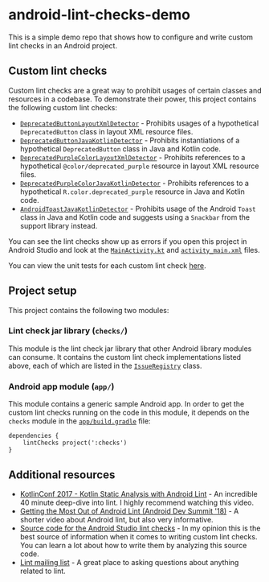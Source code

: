 # android-lint-checks-demo

This is a simple demo repo that shows how to configure and write custom lint checks in an Android project.

## Custom lint checks

Custom lint checks are a great way to prohibit usages of certain classes and resources in a codebase. To demonstrate their power, this project contains the following custom lint checks:

* [`DeprecatedButtonLayoutXmlDetector`](https://github.com/alexjlockwood/android-lint-checks-demo/blob/master/checks/src/main/java/com/lyft/android/lint/checks/DeprecatedButtonLayoutXmlDetector.kt) - Prohibits usages of a hypothetical `DeprecatedButton` class in layout XML resource files. 
* [`DeprecatedButtonJavaKotlinDetector`](https://github.com/alexjlockwood/android-lint-checks-demo/blob/master/checks/src/main/java/com/lyft/android/lint/checks/DeprecatedButtonJavaKotlinDetector.kt) - Prohibits instantiations of a hypothetical `DeprecatedButton` class in Java and Kotlin code.
* [`DeprecatedPurpleColorLayoutXmlDetector`](https://github.com/alexjlockwood/android-lint-checks-demo/blob/master/checks/src/main/java/com/lyft/android/lint/checks/DeprecatedPurpleColorLayoutXmlDetector.kt) - Prohibits references to a hypothetical `@color/deprecated_purple` resource in layout XML resource files.
* [`DeprecatedPurpleColorJavaKotlinDetector`](https://github.com/alexjlockwood/android-lint-checks-demo/blob/master/checks/src/main/java/com/lyft/android/lint/checks/DeprecatedPurpleColorJavaKotlinDetector.kt) - Prohibits references to a hypothetical `R.color.deprecated_purple` resource in Java and Kotlin code.
* [`AndroidToastJavaKotlinDetector`](https://github.com/alexjlockwood/android-lint-checks-demo/blob/master/checks/src/main/java/com/lyft/android/lint/checks/AndroidToastJavaKotlinDetector.kt) - Prohibits usage of the Android `Toast` class in Java and Kotlin code and suggests using a `Snackbar` from the support library instead.

You can see the lint checks show up as errors if you open this project in Android Studio and look at the [`MainActivity.kt`](https://github.com/alexjlockwood/android-lint-checks-demo/blob/master/app/src/main/java/com/lyft/android/app/MainActivity.kt) and [`activity_main.xml`](https://github.com/alexjlockwood/android-lint-checks-demo/blob/master/app/src/main/res/layout/activity_main.xml) files.

You can view the unit tests for each custom lint check [here](https://github.com/alexjlockwood/android-lint-checks-demo/tree/master/checks/src/test/java/com/lyft/android/lint/checks).

## Project setup

This project contains the following two modules:

### Lint check jar library (`checks/`)

This module is the lint check jar library that other Android library modules can consume. It contains the custom lint check implementations listed above, each of which are listed in the [`IssueRegistry`](https://github.com/alexjlockwood/android-lint-checks-demo/blob/master/checks/src/main/java/com/lyft/android/lint/checks/IssueRegistry.kt) class.

### Android app module (`app/`)

This module contains a generic sample Android app. In order to get the custom lint checks running on the code in this module, it depends on the `checks` module in the [`app/build.gradle`](https://github.com/alexjlockwood/android-lint-checks-demo/blob/master/app/build.gradle#L29) file:

```
dependencies {
    lintChecks project(':checks')
}
```

## Additional resources

* [KotlinConf 2017 - Kotlin Static Analysis with Android Lint](https://www.youtube.com/watch?v=p8yX5-lPS6o) - An incredible 40 minute deep-dive into lint. I highly recommend watching this video.
* [Getting the Most Out of Android Lint (Android Dev Summit '18)](https://www.youtube.com/watch?v=ffH-LD5uP4s) - A shorter video about Android lint, but also very informative.
* [Source code for the Android Studio lint checks](https://android.googlesource.com/platform/tools/base/+/mirror-goog-studio-master-dev/lint/libs/lint-checks/src/main/java/com/android/tools/lint/checks) - In my opinion this is the best source of information when it comes to writing custom lint checks. You can learn a lot about how to write them by analyzing this source code.
* [Lint mailing list](https://groups.google.com/forum/#!forum/lint-dev) - A great place to asking questions about anything related to lint.
